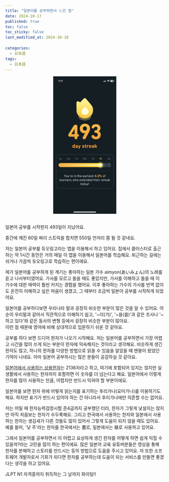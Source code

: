 ```yaml
---
title: "일본어를 공부하면서 느낀 점"
date: 2024-10-17
published: true
toc: false
toc_sticky: false
last_modified_at: 2024-10-18

categories:
  - 日本語
tags:
  - 日本語
---
```


<div style="display: flex; justify-content: center" >
  <img width="200px" src="/assets/images/streak.png" alt="streak" >
</div>
<br/>

일본어 공부를 시작한지 493일이 지났어요.

중간에 깨진 60일 짜리 스트릭을 합치면 550일 언저리 쯤 될 것 같네요.

저는 일본어 공부를 듀오링고라는 앱을 이용해서 하고 있어요. 집에서 클러스터로 출근하는 약 1시간 동안은 거의 매일 이 앱을 이용해서 일본어를 학습해요. 퇴근하는 길에는 쉬거나 가끔씩 듀오링고로 학습하는 편이에요.

제가 일본어를 공부하게 된 계기는 좋아하는 일본 가수 aimyon(あいみょん)의 노래를 듣고 나서부터였어요. 가사를 모르고 들을 때도 좋았지만, 가사를 이해하고 들을 때 이 가수에 대한 매력이 훨씬 커지는 경험을 했어요. 이후 좋아하는 가수의 가사를 번역 없이도 온전히 이해하고 싶은 마음이 생겼고, 그 때부터 조금씩 일본어 공부를 시작하게 되었어요.

일본어를 공부하다보면 우리나라 말과 굉장히 비슷한 부분이 많은 것을 알 수 있어요. 어순이 우리말과 같아서 직관적으로 이해하기 쉽고, '~이(가)', '~을(를)'과 같은 조사나 '~하고 있다'와 같은 동사의 변형 등에서 굉장히 비슷한 부분이 많아요.<br/>
이런 점 때문에 영어에 비해 상대적으로 입문하기 쉬운 것 같아요.

공부를 하다 보면 드디어 한자가 나오기 시작해요. 저는 일본어를 공부하면서 가장 어렵고 시간을 많이 쓰게 되는 부분이 한자에 익숙해지는 것이라고 생각해요. 비슷하게 생긴 한자도 많고, 하나의 한자를 다양한 방법으로 읽을 수 있음을 알았을 때 멘붕이 왔었던 기억이 나네요. 아마 일본어 공부하시는 많은 분들이 공감하실 것 같아요.

[일본어에서 사용하는 상용한자](https://namu.wiki/w/%EC%9D%BC%EB%B3%B8%EC%9D%98%20%EC%83%81%EC%9A%A9%ED%95%9C%EC%9E%90)는 2136자라고 하고, 여기에 포함되어 있지는 않지만 실생활에서 사용하는 한자까지 포함하면 이 숫자를 더 넘는다고 해요. 일본어에서 이렇게 한자를 많이 사용하는 만큼, 어렵지만 반드시 익혀야 할 부분이에요.

일본어를 보면 한자 위에 어떻게 읽는지를 표기하는 후리가나(요미가나)를 이용하기도 해요. 하지만 표기가 반드시 있어야 하는 건 아니라서 후리가나에만 의존할 수는 없어요.<br/>

저는 어릴 때 한자능력검정시험 준4급까지 공부했던 터라, 한자가 그렇게 낯설지는 않지만 아직 처음보는 한자가 수두룩해요. 그리고 한국에서 사용하는 한자와 일본에서 사용하는 한자는 생김새가 다른 것들도 많이 있어서 그렇게 도움이 되지 않을 때도 있어요. 예를 들어, '낮 주'라는 한자를 한국에서는 晝로, 일본에서는 昼로 사용하고 있어요.

그래서 일본어를 공부하면서 이 어렵고 요상하게 생긴 한자를 어떻게 하면 쉽게 익힐 수 있을까?라는 고민을 많이 하는 편이에요. 많은 일본어 교육 유튜버분들은 영상을 통해 한자를 분해하고 스토리를 만드시는 등의 방법으로 도움을 주시고 있어요. 저 또한 소프트웨어 개발자로서 기회가 되다면 한자를 공부하는데 도움이 되는 서비스를 만들면 좋겠다는 생각을 하고 있어요.

JLPT N1 자격증까지 취득하는 그 날까지 화이팅!!
